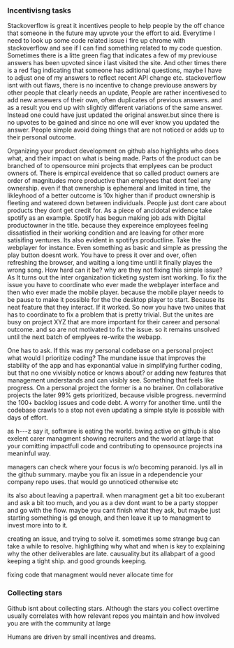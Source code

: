
### Incentivisng tasks
Stackoverflow is great it incentives people to help people by the off chance that someone in the future may upvote your the effort to aid. Everytime I need to look up some code related issue i fire up chrome with stackoverflow and see if I can find something related to my code question. Sometimes there is a litte green flag that indicates a few of my previouse answers has been upvoted since i last visited the site. And other times there is a red flag indicating that someone has aditional questions, maybe I have to adjust one of my answers to reflect recent API change etc. stackoverflow isnt with out flaws, there is no incentive to change previouse answers by other people that clearly needs an update, People are rather incentivesed to add new ansewers of their own, often duplicates of previous answers. and as a result you end up with slightly different variations of the same answer. Instead one could have just updated the original answer.but since there is no upvotes to be gained and since no one will ever know you updated the answer. People simple avoid doing things that are not noticed or adds up to their personal outcome. 

Organizing your product development on github also highlights who does what, and their impact on what is being made. Parts of the product can be branched of to opensource mini projects that emplyees can be product owners of. There is empircal eveidence that so called product owners are order of magnitudes more productive than emplyees that dont feel any ownership. even if that ownership is ephemeral and limited in time, the likleyhood of a better outcome is 10x higher than if product ownership is fleeting and watered down between individuals. People just dont care about products they dont get credit for. As a piece of ancidotal evidence take spotify as an example. Spotify has begun making job ads with Digital productowner in the title. because they expereince employees feeling dissatisfied in their working condition and are leaving for other more satisifing ventures. Its also evident in spotifys productline. Take the webplayer for instance. Even something as basic and simple as pressing the play button doesnt work. You have to press it over and over, often refreshing the browser, and waiting a long time until it finally playes the wrong song. How hard can it be? why are they not fixing this simple issue? As It turns out the inter organization ticketing system isnt working. To fix the issue you have to coordinate who ever made the webplayer interface and then who ever made the mobile player. because the mobile player needs to be pause to make it possible for the the desktop player to start. Because its neat feature that they interact. If it worked. So now you have two unites that has to coordinate to fix a problem that is pretty trivial. But the unites are busy on project XYZ that are more important for their career and personal outcome. and so are not motivated to fix the issue. so it remains unsolved until the next batch of emplyees re-write the webapp. 



One has to ask. If this was my personal codebase on a personal project what would I prioritize coding? The mundane issue that improves the stability of the app and has exponantial value in simplifying further coding, but that no one vivisibly notice or knows about? or adding new features that management understands and can visibly see. Something that feels like progress. On a personal project the former is a no brainer. On collaborative projects the later 99% gets prioritized, because visible progress. nevermind the 100+ backlog issues and code debt. A worry for another time. until the codebase crawls to a stop not even updating a simple style is possible with days of effort. 


as h---z say it, software is eating the world. bwing active on github is also exelent carer managment showing recruiters and the world at large that your comitting impactfull code and contributing to opensource projects ina meaninful way. 



managers can check where your focus is w/o becoming paranoid. Iys all in the github summary. maybe you fix an issue in a rdependencie your company repo uses. that would go unnoticed otherwise etc



its also about leaving  a papertrail. when managment get a bit too exuberant and ask a bit too much, and you as a dev dont want to be a party stopper and go with the flow. maybe you cant finish what they ask, but maybe just starting something is gd enough, and then leave it up to managment to invest more into to it. 

creating an issue, and trying to solve it. sometimes some strange bug can take a while to resolve. highligthing why what and when is key to explaining why the other deliverables are late. causuality.but its allabpart of a good keeping a tight ship. and good grounds keeping. 

fixing code that managment would never allocate time for 


### Collecting stars
Github isnt about collecting stars. Although the stars you collect overtime usually correlates with how relevant repos you maintain and how involved you are with the community at large


Humans are driven by small incentives and dreams. 